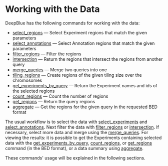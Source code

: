 # Working with the Data

DeepBlue has the following commands for working with the data:

* [select_regions](http://deepblue.mpi-inf.mpg.de/api.html#api-select_regions) — Select Experiment regions that match the given parameters
* [select_annotations](http://deepblue.mpi-inf.mpg.de/api.html#api-select_annotations) — Select Annotation regions that match the given parameters
* [filter_regions](http://deepblue.mpi-inf.mpg.de/api.html#api-filter_regions) — Filter the regions
* [intersection](http://deepblue.mpi-inf.mpg.de/api.html#api-intersection) — Return the regions that intersect the regions from another query
* [merge_queries](http://deepblue.mpi-inf.mpg.de/api.html#api-merge_queries) — Merge two queries into one
* [tiling_regions](http://deepblue.mpi-inf.mpg.de/api.html#api-tiling_regions) — Create regions of the given tiling size over the chromosomes
* [get_experiments_by_query](http://deepblue.mpi-inf.mpg.de/api.html#api-get_experiments_by_query) — Return the Experiment names and ids of the selected regions
* [count_regions](http://deepblue.mpi-inf.mpg.de/api.html#api-count_regions) — Count the number of regions
* [get_regions](http://deepblue.mpi-inf.mpg.de/api.html#api-get_regions) — Return the query regions
* [aggregate](http://deepblue.mpi-inf.mpg.de/api.html#api-aggregate) — Get the regions for the given query in the requested BED format

The usual workflow is to select the data with [select_experiments](http://deepblue.mpi-inf.mpg.de/api.html#api-select_regions) and [select_annotations](http://deepblue.mpi-inf.mpg.de/api.html#api-select_annotations).
Next filter the data with [filter_regions](http://deepblue.mpi-inf.mpg.de/api.html#api-filter_regions) or [intersection](http://deepblue.mpi-inf.mpg.de/api.html#api-intersection).
If necessary, select more data and merge using the [merge_queries](http://deepblue.mpi-inf.mpg.de/api.html#api-merge_queries).
For viewing the results: it is possible to get the Experiments containing selected data with the [get_experiments_by_query](http://deepblue.mpi-inf.mpg.de/api.html#api-get_experiments_by_query), [count_regions](http://deepblue.mpi-inf.mpg.de/api.html#api-count_regions), or [get_regions](http://deepblue.mpi-inf.mpg.de/api.html#api-get_regions) command (in the BED format), or a data summary using [aggregate](http://deepblue.mpi-inf.mpg.de/api.html#api-aggregate).

These commands' usage will be explained in the following sections.
